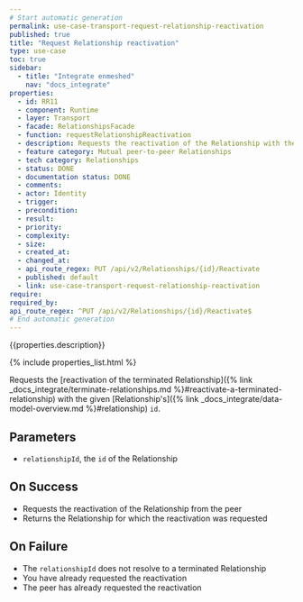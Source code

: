 ```yaml
---
# Start automatic generation
permalink: use-case-transport-request-relationship-reactivation
published: true
title: "Request Relationship reactivation"
type: use-case
toc: true
sidebar:
  - title: "Integrate enmeshed"
    nav: "docs_integrate"
properties:
  - id: RR11
  - component: Runtime
  - layer: Transport
  - facade: RelationshipsFacade
  - function: requestRelationshipReactivation
  - description: Requests the reactivation of the Relationship with the given `relationshipId`.
  - feature category: Mutual peer-to-peer Relationships
  - tech category: Relationships
  - status: DONE
  - documentation status: DONE
  - comments:
  - actor: Identity
  - trigger:
  - precondition:
  - result:
  - priority:
  - complexity:
  - size:
  - created_at:
  - changed_at:
  - api_route_regex: PUT /api/v2/Relationships/{id}/Reactivate
  - published: default
  - link: use-case-transport-request-relationship-reactivation
require:
required_by:
api_route_regex: ^PUT /api/v2/Relationships/{id}/Reactivate$
# End automatic generation
---
```


{{properties.description}}

{% include properties_list.html %}

Requests the [reactivation of the terminated Relationship]({% link _docs_integrate/terminate-relationships.md %}#reactivate-a-terminated-relationship) with the given [Relationship's]({% link _docs_integrate/data-model-overview.md %}#relationship) `id`.

## Parameters

- `relationshipId`, the `id` of the Relationship

## On Success

- Requests the reactivation of the Relationship from the peer
- Returns the Relationship for which the reactivation was requested

## On Failure

- The `relationshipId` does not resolve to a terminated Relationship
- You have already requested the reactivation
- The peer has already requested the reactivation
